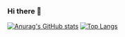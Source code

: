### Hi there 👋

[![Anurag's GitHub stats](https://github-readme-stats.vercel.app/api?username=Jun-ga)](https://github.com/Jun-ga/github-readme-stats)
[![Top Langs](https://github-readme-stats.vercel.app/api/top-langs/?username=Jun-ga&layout=compact)](https://github.com/Jun-ga/github-readme-stats)


<!--
**Jun-ga/Jun-ga** is a ✨ _special_ ✨ repository because its `README.md` (this file) appears on your GitHub profile.







Here are some ideas to get you started:

- 🔭 I’m currently working on ...
- 🌱 I’m currently learning ...
- 👯 I’m looking to collaborate on ...
- 🤔 I’m looking for help with ...
- 💬 Ask me about ...
- 📫 How to reach me: ...
- 😄 Pronouns: ...
- ⚡ Fun fact: ...
-->
